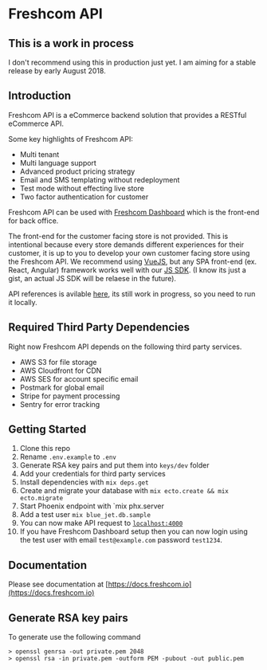 # Freshcom API

## This is a work in process

I don't recommend using this in production just yet. I am aiming for a stable release by early August 2018.

## Introduction

Freshcom API is a eCommerce backend solution that provides a RESTful eCommerce API.

Some key highlights of Freshcom API:

- Multi tenant
- Multi language support
- Advanced product pricing strategy
- Email and SMS templating without redeployment
- Test mode without effecting live store
- Two factor authentication for customer

Freshcom API can be used with [Freshcom Dashboard](https://github.com/freshcom/freshcom-dashboard) which is the front-end for back office.

The front-end for the customer facing store is not provided. This is intentional because every store demands different experiences for their customer, it is up to you to develop your own customer facing store using the Freshcom API. We recommend using [VueJS](https://vuejs.org), but any SPA front-end (ex. React, Angular) framework works well with our [JS SDK](https://gist.github.com/rbao/d220335aedb1b45025bdb4bad9451634). (I know its just a gist, an actual JS SDK will be relaese in the future).

API references is avilable [here](https://github.com/freshcom/freshcom-api-reference), its still work in progress, so you need to run it locally.

## Required Third Party Dependencies

Right now Freshcom API depends on the following third party services.

- AWS S3 for file storage
- AWS Cloudfront for CDN
- AWS SES for account specific email
- Postmark for global email
- Stripe for payment processing
- Sentry for error tracking

## Getting Started

1. Clone this repo
2. Rename `.env.example` to `.env`
3. Generate RSA key pairs and put them into `keys/dev` folder
4. Add your credentials for third party services
5. Install dependencies with `mix deps.get`
6. Create and migrate your database with `mix ecto.create && mix ecto.migrate`
7. Start Phoenix endpoint with `mix phx.server
8. Add a test user `mix blue_jet.db.sample`
9. You can now make API request to [`localhost:4000`](http://localhost:4000)
10. If you have Freshcom Dashboard setup then you can now login using the test user with email `test@example.com` password `test1234`.

## Documentation

Please see documentation at [https://docs.freshcom.io](https://docs.freshcom.io)

## Generate RSA key pairs

To generate use the following command

```
> openssl genrsa -out private.pem 2048
> openssl rsa -in private.pem -outform PEM -pubout -out public.pem
```

